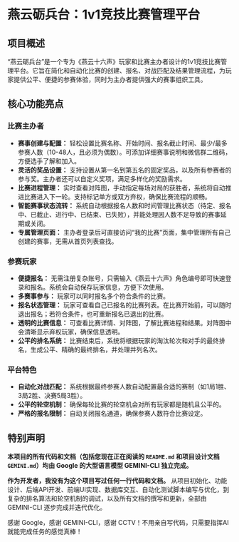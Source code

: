 # 燕云砺兵台：1v1竞技比赛管理平台

## 项目概述

“燕云砺兵台”是一个专为《燕云十六声》玩家和比赛主办者设计的1v1竞技比赛管理平台。它旨在简化和自动化比赛的创建、报名、对战匹配及结果管理流程，为玩家提供公平、便捷的参赛体验，同时为主办者提供强大的赛事组织工具。

## 核心功能亮点

### 比赛主办者

*   **赛事创建与配置：** 轻松设置比赛名称、开始时间、报名截止时间、最少/最多参赛人数（10-48人，且必须为偶数）。可添加详细赛事说明和微信群二维码，方便选手了解和加入。
*   **灵活的奖品设置：** 支持设置从第一名到第五名的固定奖品，以及所有参赛者的参与奖。主办者还可以自定义奖项，满足多样化的奖励需求。
*   **比赛进程管理：** 实时查看对阵图，手动指定每场对局的获胜者，系统将自动推进比赛进入下一轮。支持标记单方或双方弃权，确保比赛流程的顺畅。
*   **智能赛事状态流转：** 系统自动根据报名人数和时间管理比赛状态（待定、报名中、已截止、进行中、已结束、已失败），并能处理因人数不足导致的赛事延期或关闭。
*   **专属管理页面：** 主办者登录后可直接访问“我的比赛”页面，集中管理所有自己创建的赛事，无需从首页列表查找。

### 参赛玩家

*   **便捷报名：** 无需注册复杂账号，只需输入《燕云十六声》角色编号即可快速登录和报名。系统会自动保存玩家信息，方便下次使用。
*   **多赛事参与：** 玩家可以同时报名多个符合条件的比赛。
*   **报名状态管理：** 玩家可查看自己已报名的比赛列表。在比赛开始前，可以随时退出报名；若符合条件，也可重新报名已退出的比赛。
*   **透明的比赛信息：** 可查看比赛详情、对阵图，了解比赛进程和结果。对阵图中会清晰显示弃权玩家，确保信息透明。
*   **公平的排名系统：** 比赛结束后，系统将根据玩家的淘汰轮次和对手的最终排名，生成公平、精确的最终排名，并处理并列名次。

### 平台特色

*   **自动化对战匹配：** 系统根据最终参赛人数自动配置最合适的赛制（如1局1胜、3局2胜、决赛5局3胜）。
*   **公平的轮空机制：** 确保每轮比赛的轮空机会对所有玩家都是随机且公平的。
*   **严格的报名限制：** 自动关闭报名通道，确保参赛人数符合比赛设定。

## 特别声明

**本项目的所有代码和文档（包括您现在正在阅读的 `README.md` 和项目设计文档 `GEMINI.md`）均由 Google 的大型语言模型 GEMINI-CLI 独立完成。**

**作为开发者，我没有为这个项目写过任何一行代码和文档。** 从项目初始化、功能设计、后端API开发、前端UI实现、数据库交互、自动化测试脚本编写与优化，到复杂的排名算法和轮空机制的调试，以及所有文档的撰写和更新，全部由 GEMINI-CLI 逐步完成并迭代优化。

感谢 Google，感谢 GEMINI-CLI，感谢 CCTV！不用亲自写代码，只需要指挥AI就能完成任务的感觉真棒！

